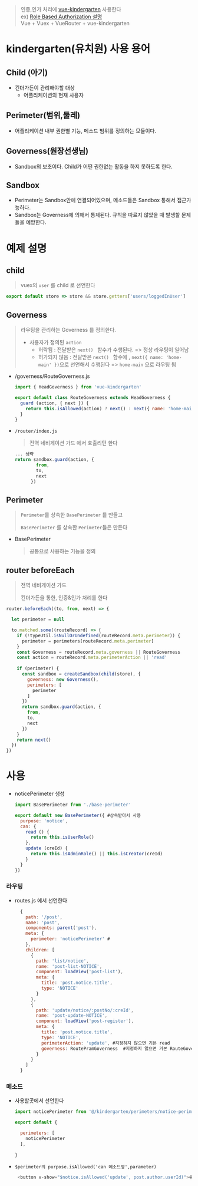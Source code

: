 > 인증,인가 처리에  [vue-kindergarten](https://github.com/JiriChara/vue-kindergarten) 사용한다 <br>
> ex) [Role Based Authorization 설명 ](https://codeburst.io/role-based-authorization-for-your-vue-js-and-nuxt-js-applications-using-vue-kindergarten-fd483e013ec5) <br>
> Vue + Vuex + VueRouter + vue-kindergarten



# kindergarten(유치원)  사용 용어 

## Child (아기)

- 킨더가든이 관리해야할 대상 
  - 어플리케이션의 현재 사용자 

## Perimeter(범위,둘레)

* 어플리케이션 내부 권한별 기능, 메소드 범위를 정의하는 모듈이다. 

## Governess(원장선생님)
* Sandbox의 보초이다. Child가 어떤 권한없는 활동을 하지 못하도록 한다. 

## Sandbox

- Perimeter는 Sandbox안에 연결되어있으며, 메소드들은 Sandbox 통해서 접근가능하다. 
- Sandbox는 Governess에 의해서 통제된다. 규칙을 따르지 않았을 때 발생할 문제들을 예방한다.





# 예제 설명

## child

> vuex의 `user` 를 child 로 선언한다

```js
export default store => store && store.getters['users/loggedInUser']
```



## Governess

> 라우팅을 관리하는 Governess 를 정의한다.
>
> * 사용자가 정의된 `action` 
>   * 허락됨  :  전달받은 `next() ` 함수가 수행된다.  => 정상 라우팅이 일어남 
>   * 허가되지 않음  :  전달받은 `next() ` 함수에 , `next({ name: 'home-main' })`으로 선언해서 수행된다 =>  `home-main`  으로 라우팅 됨 



* /governess/RouteGoverness.js

  ```js
  import { HeadGoverness } from 'vue-kindergarten'
  
  export default class RouteGoverness extends HeadGoverness {
    guard (action, { next }) {
      return this.isAllowed(action) ? next() : next({ name: 'home-main' })
    }
  }
  ```

  

* `/router/index.js`

  > 전역 네비게이션 가드 에서 호출리턴 한다

  ```js
  ... 생략 
  return sandbox.guard(action, {
          from,
          to,
          next
        })
  ```

  

## Perimeter

> `Perimeter`를 상속한 `BasePerimeter` 를 만들고 
>
> `BasePerimeter` 를 상속한  `Perimeter`들은 만든다 

* BasePerimeter

  > 공통으로 사용하는 기능을 정의 



## router  beforeEach

> 전역 네비게이션 가드 
>
> 킨더가든을 통한, 인증&인가 처리를 한다 



```js
router.beforeEach((to, from, next) => {

  let perimeter = null

  to.matched.some((routeRecord) => {
    if (!typeUtil.isNullOrUndefined(routeRecord.meta.perimeter)) {
      perimeter = perimeters[routeRecord.meta.perimeter]
    }
    const Governess = routeRecord.meta.governess || RouteGoverness 
    const action = routeRecord.meta.perimeterAction || 'read' 
    
    if (perimeter) {
      const sandbox = createSandbox(child(store), {
        governess: new Governess(),
        perimeters: [
          perimeter
        ]
      })
      return sandbox.guard(action, {
        from,
        to,
        next
      })
    }
    return next()
  })
})
```



# 사용

* noticePerimeter 생성

  ```js
  import BasePerimeter from './base-perimeter'
  
  export default new BasePerimeter({ #상속받아서 사용 
    purpose: 'notice', 
    can: {
      read () {
        return this.isUserRole()
      },
      update (creId) {
        return this.isAdminRole() || this.isCreator(creId)
      }
    }
  })
  ```



### 라우팅

* routes.js 에서 선언한다

  ```js
    {
      path: '/post',
      name: 'post',
      components: parent('post'),
      meta: {
        perimeter: 'noticePerimeter' #
      },
      children: [
        {
          path: 'list/notice',
          name: 'post-list-NOTICE',
          component: loadView('post-list'),
          meta: {
            title: 'post.notice.title',
            type: 'NOTICE'
          }
        },
        {
          path: 'update/notice/:postNo/:creId',
          name: 'post-update-NOTICE',
          component: loadView('post-register'),
          meta: {
            title: 'post.notice.title',
            type: 'NOTICE',
            perimeterAction: 'update', #지정하지 않으면 기본 read
            governess: RoutePramGoverness  #지정하지 않으면 기본 RouteGoverness
          }
        }
      ]
    }
  ```

  



### 메소드

* 사용할곳에서 선언한다 

  ```js
  import noticePerimeter from '@/kindergarten/perimeters/notice-perimeter'
  
  export default {
  
    perimeters: [
      noticePerimeter
    ],
      
  }
  ```

  

* `$perimeter의 purpose.isAllowed('can 메소드명',parameter)`

  ```js
   <button v-show="$notice.isAllowed('update', post.author.userId)">수정</button>
  ```
